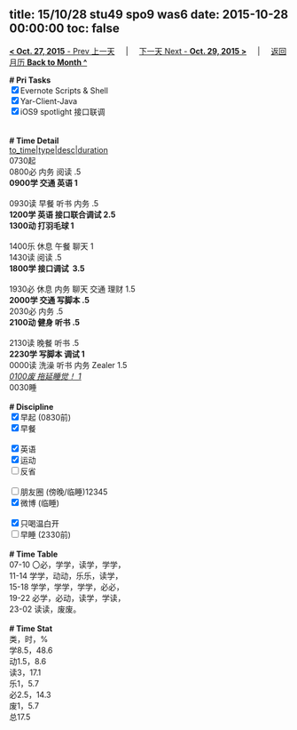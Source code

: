 title: 15/10/28 stu49 spo9 was6
date: 2015-10-28 00:00:00
toc: false
---
[**< Oct. 27, 2015** - Prev 上一天](/lifelogs/2015/10/d27.html) &nbsp; &nbsp; | &nbsp; &nbsp; [下一天 Next - **Oct. 29, 2015 >**](/lifelogs/2015/10/d29.html) &nbsp; &nbsp; |  &nbsp; &nbsp; [返回月历 **Back to Month ^**](/lifelogs/2015/10/index.html)
<br/><div><b># Pri Tasks</b></div><div><input checked="true" type="checkbox"/>Evernote Scripts &amp; Shell</div><div><input checked="true" type="checkbox"/>Yar-Client-Java</div><div><input checked="true" type="checkbox"/>iOS9 spotlight 接口联调</div><div><br/></div><div><br/></div><div><b># Time Detail</b></div><div><u>to_time|type|desc|duration</u></div><div>0730起</div><div>0800必 内务 阅读 .5</div><div><b>0900学 交通 英语 1</b></div><div><br/></div><div>0930读 早餐 听书 内务 .5</div><div><b>1200学 英语 接口联合调试 2.5</b></div><div><b>1300动 打羽毛球 1</b></div><div><br/></div><div>1400乐 休息 午餐 聊天 1</div><div>1430读 阅读 .5</div><div><b>1800学 接口调试  3.5</b></div><div><br/></div><div>1930必 休息 内务 聊天 交通 理财 1.5</div><div><b>2000学 交通 写脚本 .5</b></div><div>2030必 内务 .5</div><div><b>2100动 健身 听书 .5</b></div><div><br/></div><div>2130读 晚餐 听书 .5</div><div><b>2230学 写脚本 调试 1</b></div><div>0000读 洗澡 听书 内务 Zealer 1.5</div><div><u><i>0100废 拖延睡觉！ 1</i></u></div><div>0030睡</div><div><br/></div><div><b># Discipline</b></div><div><input checked="true" type="checkbox"/>早起 (0830前)</div><div><input checked="true" type="checkbox"/>早餐</div><div><br/></div><div><input checked="true" type="checkbox"/>英语</div><div><input checked="true" type="checkbox"/>运动</div><div><input type="checkbox"/>反省</div><div><br/></div><div><input type="checkbox"/>朋友圈 (傍晚/临睡)12345</div><div><input checked="true" type="checkbox"/>微博 (临睡)</div><div><br/></div><div><input checked="true" type="checkbox"/>只喝温白开</div><div><input type="checkbox"/>早睡 (2330前)</div><div><br/></div><div><b># Time Table</b></div><div>07-10 〇必，学学，读学，学学，</div><div>11-14 学学，动动，乐乐，读学，</div><div>15-18 学学，学学，学学，必必，</div><div>19-22 必学，必动，读学，学读，</div><div>23-02 读读，废废。</div><div><br/></div><div><b># Time Stat</b></div><div>类，时，%</div><div>学8.5，48.6</div><div>动1.5，8.6</div><div>读3，17.1</div><div>乐1，5.7</div><div>必2.5，14.3</div><div>废1，5.7</div><div>总17.5</div><div><br/></div><div><br/></div>